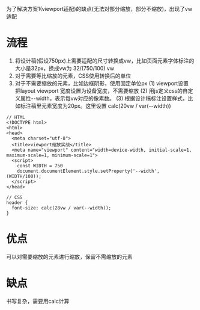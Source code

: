 为了解决方案1(viewport适配)的缺点(无法对部分缩放，部分不缩放)，出现了vw适配
# 流程
1. 将设计稿(假设750px)上需要适配的尺寸转换成vw，比如页面元素字体标注的大小是32px，换成vw为 32/(750/100) vw
2. 对于需要等比缩放的元素，CSS使用转换后的单位
3. 对于不需要缩放的元素，比如边框阴影，使用固定单位px
(1) viewport设置 <meta name="viewport" content="width=device-width, initial-scale=1, maximum-scale=1, minimum-scale=1"> <br>
    把layout viewport 宽度设置为设备宽度，不需要缩放
(2) 用js定义css的自定义属性--width，表示每vw对应的像素数。
(3) 根据设计稿标注设置样式，比如标注稿里元素宽度为20px。这里设置 calc(20vw / var(--width))
```
// HTML
<!DOCTYPE html>
<html>
<head>
  <meta charset="utf-8">
  <title>viewport缩放实战</title>
  <meta name="viewport" content="width=device-width, initial-scale=1, maximum-scale=1, minimum-scale=1">
  <script>
    const WIDTH = 750
    document.documentElement.style.setProperty('--width', (WIDTH/100));
  </script>
</head>

// CSS
header {
  font-size: calc(28vw / var(--width));
}
```
# 优点
可以对需要缩放的元素进行缩放，保留不需缩放的元素
# 缺点
书写复杂，需要用calc计算
